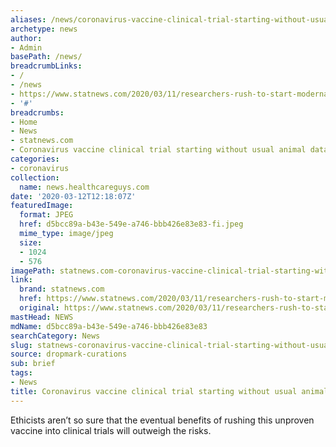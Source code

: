 ```yaml
---
aliases: /news/coronavirus-vaccine-clinical-trial-starting-without-usual-animal-data
archetype: news
author:
- Admin
basePath: /news/
breadcrumbLinks:
- /
- /news
- https://www.statnews.com/2020/03/11/researchers-rush-to-start-moderna-coronavirus-vaccine-trial-without-usual-animal-testing/
- '#'
breadcrumbs:
- Home
- News
- statnews.com
- Coronavirus vaccine clinical trial starting without usual animal data
categories:
- coronavirus
collection:
  name: news.healthcareguys.com
date: '2020-03-12T12:18:07Z'
featuredImage:
  format: JPEG
  href: d5bcc89a-b43e-549e-a746-bbb426e83e83-fi.jpeg
  mime_type: image/jpeg
  size:
  - 1024
  - 576
imagePath: statnews.com-coronavirus-vaccine-clinical-trial-starting-without-usual-animal-data
link:
  brand: statnews.com
  href: https://www.statnews.com/2020/03/11/researchers-rush-to-start-moderna-coronavirus-vaccine-trial-without-usual-animal-testing/
  original: https://www.statnews.com/2020/03/11/researchers-rush-to-start-moderna-coronavirus-vaccine-trial-without-usual-animal-testing/
mastHead: NEWS
mdName: d5bcc89a-b43e-549e-a746-bbb426e83e83
searchCategory: News
slug: statnews-coronavirus-vaccine-clinical-trial-starting-without-usual-animal-data
source: dropmark-curations
sub: brief
tags:
- News
title: Coronavirus vaccine clinical trial starting without usual animal data
---
```


Ethicists aren’t so sure that the eventual benefits of rushing this unproven vaccine into clinical trials will outweigh the risks.